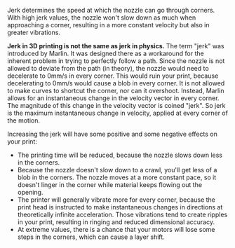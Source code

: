 Jerk determines the speed at which the nozzle can go through corners. With high jerk values, the nozzle won't slow down as much when approaching a corner, resulting in a more constant velocity but also in greater vibrations.

**Jerk in 3D printing is not the same as jerk in physics.** The term "jerk" was introduced by Marlin. It was designed there as a workaround for the inherent problem in trying to perfectly follow a path. Since the nozzle is not allowed to deviate from the path (in theory), the nozzle would need to decelerate to 0mm/s in every corner. This would ruin your print, because decelerating to 0mm/s would cause a blob in every corner. It is not allowed to make curves to shortcut the corner, nor can it overshoot. Instead, Marlin allows for an instantaneous change in the velocity vector in every corner. The magnitude of this change in the velocity vector is coined "jerk". So jerk is the maximum instantaneous change in velocity, applied at every corner of the motion.

Increasing the jerk will have some positive and some negative effects on your print:
* The printing time will be reduced, because the nozzle slows down less in the corners.
* Because the nozzle doesn't slow down to a crawl, you'll get less of a blob in the corners. The nozzle moves at a more constant pace, so it doesn't linger in the corner while material keeps flowing out the opening.
* The printer will generally vibrate more for every corner, because the print head is instructed to make instantaneous changes in directions at theoretically infinite acceleration. Those vibrations tend to create ripples in your print, resulting in ringing and reduced dimensional accuracy.
* At extreme values, there is a chance that your motors will lose some steps in the corners, which can cause a layer shift.